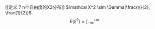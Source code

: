 [[定义 7 n个自由度的X2分布]]
$\mathcal X^2 \sim \Gamma(\frac{n}{2}, \frac{1}{2})$
$$
E(\xi^2)=\int_{-\infty}^{+\infty}
$$